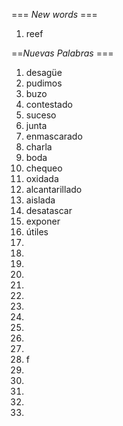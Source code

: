 === *New words* ===

1. reef

==*Nuevas Palabras* ===

1. desagüe
3. pudimos
4. buzo
5. contestado   
6. suceso
7. junta
8. enmascarado
9. charla
10. boda
11. chequeo
12. oxidada
13. alcantarillado
14. aislada
15. desatascar
16. exponer
17. útiles
18. 
19. 
20. 
21. 
22. 
23.     
24. 
25. 
26.     
27. 
28. 
29. f
30. 
31. 
32. 
33. 
34. 
